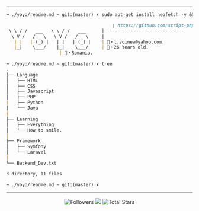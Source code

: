 <!--
  Hi skiddy, Lot of people copy / paste my readme please don't remove this line !
  >> Github:  https://github.com/Its-Vichy
  Thanks <3
-->
----
```md
➜ ./yoyo/readme.md ~ git:(master) ✗ sudo apt-get install neofetch -y && neofetch

                                        | https://github.com/script-php
 \ \ / /   ___   \ \ / /   ___  	| -----------------------------
  \ V /   / _ \   \ V /   / _ \ 	| 
   | |   | (_) |   | |   | (_) |	| 📧・l.voinea@yahoo.com.
   |_|    \___/    |_|    \___/ 	| 📝・26 Years old.
					| 🏴・Romania.
   
➜ ./yoyo/readme.md ~ git:(master) ✗ tree
.
├── Language
│   ├── HTML
│   ├── CSS
│   ├── Javascript
│   ├── PHP
|   ├── Python
│   └── Java
|
├── Learning
│   ├── Everything
│   └── How to smile.
|
├── Framework
│   ├── Symfony
│   └── Laravel
|
└── Backend_Dev.txt

3 directory, 11 files

➜ ./yoyo/readme.md ~ git:(master) ✗ 
```

-----

<p align="center">
  <img alt="Followers" src="https://img.shields.io/github/followers/script-php?style=for-the-badge&logo=stylelint&color=Crimson">
  <img src="https://komarev.com/ghpvc/?username=script-php&style=for-the-badge&logo=Streamlit&color=crimson&logo=Bookmeter">
  <img alt="Total Stars" src="https://img.shields.io/github/stars/script-php?style=for-the-badge&logo=Streamlit&color=Crimson">
</p>
